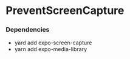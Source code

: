 # PreventScreenCapture

### Dependencies
- yard add expo-screen-capture
- yarn add expo-media-library
